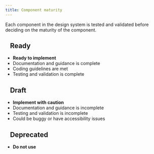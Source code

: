 ```yaml
---
title: Component maturity
---
```


Each component in the design system is tested and validated before deciding on the maturity of the component.

## <span class="ds-u-fill--green">&nbsp;&nbsp;</span> Ready

- **Ready to implement**
- Documentation and guidance is complete
- Coding guidelines are met
- Testing and validation is complete

## <span class="ds-u-fill--error">&nbsp;&nbsp;</span> Draft

- **Implement with caution**
- Documentation and guidance is incomplete
- Testing and validation is incomplete
- Could be buggy or have accessibility issues

## <span class="ds-u-fill--gray">&nbsp;&nbsp;</span> Deprecated

- **Do not use**
